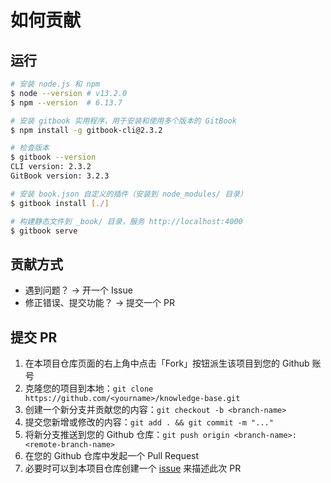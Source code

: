 # 如何贡献

## 运行

```sh
# 安装 node.js 和 npm
$ node --version # v13.2.0
$ npm --version  # 6.13.7

# 安装 gitbook 实用程序，用于安装和使用多个版本的 GitBook
$ npm install -g gitbook-cli@2.3.2

# 检查版本
$ gitbook --version
CLI version: 2.3.2
GitBook version: 3.2.3

# 安装 book.json 自定义的插件（安装到 node_modules/ 目录）
$ gitbook install [./]

# 构建静态文件到 _book/ 目录，服务 http://localhost:4000
$ gitbook serve
```

## 贡献方式

* 遇到问题？ -> 开一个 Issue
* 修正错误、提交功能？ -> 提交一个 PR

## 提交 PR

1. 在本项目仓库页面的右上角中点击「Fork」按钮派生该项目到您的 Github 账号
2. 克隆您的项目到本地：`git clone https://github.com/<yourname>/knowledge-base.git`
3. 创建一个新分支并贡献您的内容：`git checkout -b <branch-name>`
4. 提交您新增或修改的内容：`git add . && git commit -m "..."`
5. 将新分支推送到您的 Github 仓库：`git push origin <branch-name>:<remote-branch-name>`
6. 在您的 Github 仓库中发起一个 Pull Request
7. 必要时可以到本项目仓库创建一个 [issue](https://github.com/JinsYin/knowledge-base/issues/new) 来描述此次 PR
